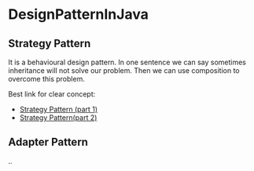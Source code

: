 # DesignPatternInJava

## Strategy Pattern ##
It is a behavioural design pattern.
In one sentence we can say sometimes inheritance will not solve our problem.
Then we can use composition to overcome this problem.

Best link for clear concept:
- [Strategy Pattern (part 1)](https://www.geeksforgeeks.org/strategy-pattern-set-1/)
- [Strategy Pattern(part 2)](https://www.geeksforgeeks.org/strategy-pattern-set-2/)


## Adapter Pattern ##
..


